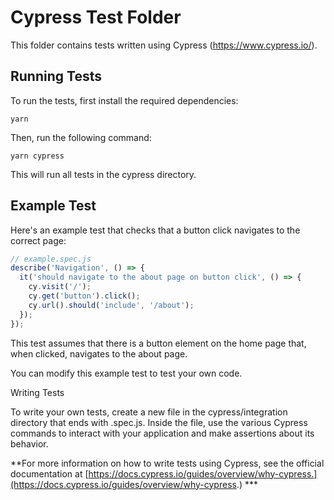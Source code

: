# Cypress Test Folder

This folder contains tests written using Cypress (https://www.cypress.io/).

## Running Tests

To run the tests, first install the required dependencies:

````
yarn
````
Then, run the following command:

````
yarn cypress
````

This will run all tests in the cypress directory.

## Example Test


Here's an example test that checks that a button click navigates to the correct page:


```javascript
// example.spec.js
describe('Navigation', () => {
  it('should navigate to the about page on button click', () => {
    cy.visit('/');
    cy.get('button').click();
    cy.url().should('include', '/about');
  });
});
```

This test assumes that there is a button element on the home page that, when clicked, navigates to the about page.

You can modify this example test to test your own code.

Writing Tests

To write your own tests, create a new file in the cypress/integration directory that ends with .spec.js. Inside the file, use the various Cypress commands to interact with your application and make assertions about its behavior.

**For more information on how to write tests using Cypress, see the official documentation at [https://docs.cypress.io/guides/overview/why-cypress.](https://docs.cypress.io/guides/overview/why-cypress.) ***
